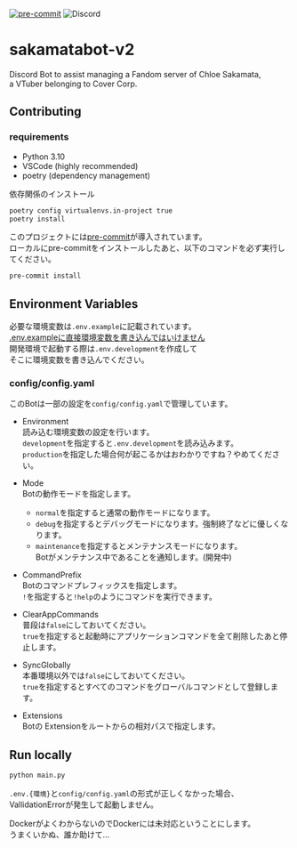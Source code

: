 [![pre-commit](https://img.shields.io/badge/pre--commit-enabled-brightgreen?logo=pre-commit)](https://github.com/pre-commit/pre-commit)
![Discord](https://img.shields.io/discord/915910043461890078)

# sakamatabot-v2

Discord Bot to assist managing a Fandom server of Chloe Sakamata,<br>
a VTuber belonging to Cover Corp.

## Contributing

### requirements

- Python 3.10
- VSCode (highly recommended)
- poetry (dependency management)

依存関係のインストール

```bash
poetry config virtualenvs.in-project true
poetry install
```

このプロジェクトには[pre-commit](https://pre-commit.com/)が導入されています。<br>
ローカルにpre-commitをインストールしたあと、以下のコマンドを必ず実行してください。

```bash
pre-commit install
```

## Environment Variables

必要な環境変数は`.env.example`に記載されています。<br>
<ins>.env.exampleに直接環境変数を書き込んではいけません</ins><br>
開発環境で起動する際は`.env.development`を作成して<br>
そこに環境変数を書き込んでください。<br>

### config/config.yaml

このBotは一部の設定を`config/config.yaml`で管理しています。<br>

- Environment<br>
読み込む環境変数の設定を行います。<br>
`development`を指定すると`.env.development`を読み込みます。<br>
`production`を指定した場合何が起こるかはおわかりですね？やめてください。

- Mode<br>
Botの動作モードを指定します。<br>
  - `normal`を指定すると通常の動作モードになります。<br>
  - `debug`を指定するとデバッグモードになります。強制終了などに優しくなります。<br>
  - `maintenance`を指定するとメンテナンスモードになります。<br>Botがメンテナンス中であることを通知します。(開発中)

- CommandPrefix<br>
Botのコマンドプレフィックスを指定します。<br>
`!`を指定すると`!help`のようにコマンドを実行できます。

- ClearAppCommands<br>
普段は`false`にしておいてください。<br>
`true`を指定すると起動時にアプリケーションコマンドを全て削除したあと停止します。<br>

- SyncGlobally<br>
本番環境以外では`false`にしておいてください。<br>
`true`を指定するとすべてのコマンドをグローバルコマンドとして登録します。<br>

- Extensions<br>
Botの Extensionをルートからの相対パスで指定します。<br>

## Run locally

```bash
python main.py
```

`.env.{環境}`と`config/config.yaml`の形式が正しくなかった場合、<br>
VallidationErrorが発生して起動しません。

DockerがよくわからないのでDockerには未対応ということにします。<br>
うまくいかぬ、誰か助けて...<br>
